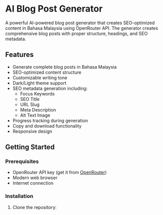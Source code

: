 # AI Blog Post Generator

A powerful AI-powered blog post generator that creates SEO-optimized content in Bahasa Malaysia using OpenRouter API. The generator creates comprehensive blog posts with proper structure, headings, and SEO metadata.

## Features

- Generate complete blog posts in Bahasa Malaysia
- SEO-optimized content structure
- Customizable writing tone
- Dark/Light theme support
- SEO metadata generation including:
  - Focus Keywords
  - SEO Title
  - URL Slug
  - Meta Description
  - Alt Text Image
- Progress tracking during generation
- Copy and download functionality
- Responsive design

## Getting Started

### Prerequisites

- OpenRouter API key (get it from [OpenRouter](https://openrouter.ai/))
- Modern web browser
- Internet connection

### Installation

1. Clone the repository: 